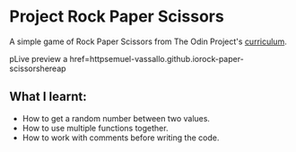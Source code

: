 # Project Rock Paper Scissors

<p>A simple game of Rock Paper Scissors from The Odin Project's <a href="https://www.theodinproject.com/lessons/foundations-rock-paper-scissors">curriculum</a>.</p>
pLive preview a href=httpsemuel-vassallo.github.iorock-paper-scissorshereap

## What I learnt:

<ul>
  <li>How to get a random number between two values.</li>
  <li>How to use multiple functions together.</li>
  <li>How to work with comments before writing the code.</li>
</ul>
